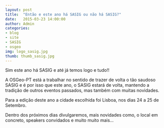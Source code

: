 ```yaml
---
layout: post
title:  "Então e este ano há SASIG ou não há SASIG?"
date:   2015-03-23 14:00:00
author: Admin
categories: 
- blog
- site
- SASIG
- osgeo
img: logo_sasig.jpg
thumb: thumb_sasig.jpg
---
```


Sim este ano há SASIG e até já temos logo e tudo!!

A OSGeo-PT está a trabalhar no sentido de trazer de volta o tão saudoso SASIG e é por isso que este ano, o SASIG estará de volta, mantendo a tradição de outros eventos passados, mas também com muitas novidades.

Para a edição deste ano a cidade escolhida foi Lisboa, nos dias 24 a 25 de Setembro.

Dentro dos próximos dias divulgaremos, mais novidades como, o local em concreto, speakers convidados e muito muito mais...



